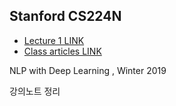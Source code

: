 ## Stanford CS224N
- [Lecture 1 LINK](https://youtu.be/8rXD5-xhemo)
- [Class articles LINK](http://web.stanford.edu/class/cs224n/index.html#schedule)

NLP with Deep Learning , Winter 2019 

강의노트 정리 
